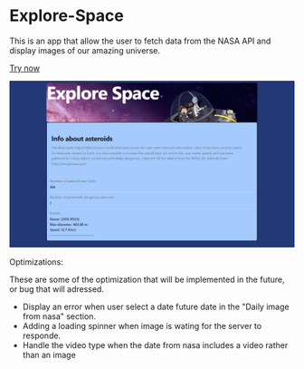 # Explore-Space

This is an app that allow the user to fetch data from the NASA API and display images of our amazing universe.

<a href="https://explore-space-app.netlify.app">Try now</a>

<img width="700px" heigth="900" src="https://github.com/maurobusso/Explore-Space/blob/main/explore-space.png">

Optimizations:


These are some of the optimization that will be implemented in the future, or bug that will adressed.
- Display an error when user select a date future date in the "Daily image from nasa" section.
- Adding a loading spinner when image is wating for the server to responde.
- Handle the video type when the date from nasa includes a video rather than an image

